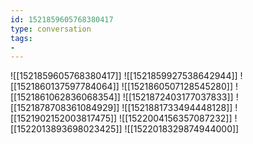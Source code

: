 ```yaml
---
id: 1521859605768380417
type: conversation
tags:
- 
---
```

![[1521859605768380417]]
![[1521859927538642944]]
![[1521860137597784064]]
![[1521860507128545280]]
![[1521861062836068354]]
![[1521872403177037833]]
![[1521878708361084929]]
![[1521881733494448128]]
![[1521902152003817475]]
![[1522004156357087232]]
![[1522013893698023425]]
![[1522018329874944000]]

